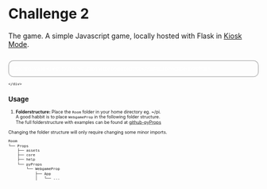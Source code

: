 # Challenge 2


The game.
A simple Javascript game, locally hosted with Flask in [Kiosk Mode](https://pimylifeup.com/raspberry-pi-kiosk/).

<svg fill="none" viewBox="0 0 800 400" width="800" height="400" xmlns="http://www.w3.org/2000/svg">
  <foreignObject width="100%" height="100%">
    <div xmlns="http://www.w3.org/1999/xhtml">

<style>
.warn{
    border: 2px solid #1115;
    padding:1rem;
    margin:1rem 0;
    border-radius:1rem;
    color: #fff;
    transition:all 0.2s;
}
.warn:before{
    content: 'Warning: '
}
.warn:hover{
    filter:brightness(2)
}
h1:hover::after{
    content: '#'
}
h2:hover::after{
    content: '#'
}
</style>


<div class="warn">Make sure to follow instruction at the [example](https://github.com/xcape-io/PyProps)</div>

    </div>
  </foreignObject>
</svg>


## Usage
1. **Folderstructure:**
Place the `Room` folder in your home directory eg. ~/pi. <br>
A good habbit is to place `WebgameProp` in the following folder structure. <br>
The full folderstructure with examples can be found at [github-pyProps](https://github.com/xcape-io/PyProps)

Changing the folder structure will only require changing some minor imports.


```bash
Room
└── Props
    ├── assets
    ├── core
    ├── help
    └── pyProps
        └── WebgameProp
            ├── App
            │   └── ...
            └── info
```

<div class="warn">Make sure to follow instruction at the [example](https://github.com/xcape-io/PyProps)</div>

2. **Alias:**
If you wnat to use the `cmd` command, <br>
you need to make an alias in `~/.bashrc` to the `commands.sh` file.

Use one of the following commands:
```bash
sudo echo -e "\nalias cmd='~/Room/Props/pyProps/WebgameProp/exe/commands.sh'" >> ~/.bashrc
# or
# and add: 
# alias cmd='~/Room/Props/pyProps/WebgameProp/exe/commands.sh' 
# at the end of the file
sudo nano ~/.bashrc


```
## install
volg de nodige instalaties ./install.sh



## Troubleshooting 
The local address of the app can be found [here](./addrs.conf).


edit boot command
```sh
sudo crontab -e
```

Kiosk service config:
```sh
code /lib/systemd/system/kiosk.service
```

Kiosk star/boot conf:
(actions kiosk undertakes when booting)
```sh
code /home/pi/kiosk.sh
```

ps: if [code](https://code.visualstudio.com/docs/editor/command-line) command is not available use [`sudo nano`](https://linuxize.com/post/how-to-use-nano-text-editor/) instead.
<br>


Normally everything start with boot but in *[wcs](https://www.google.com/search?q=worst+case+scenario)* you can follow the following [commads](./commands.sh):



initialize: server & kiosk
```sh
cmd init
```

Server
```sh
cmd server start
cmd server stop
cmd server open
``` 
Kiosk
```sh
cmd kiosk start
cmd kiosk stop
cmd kiosk status
# WARNING: you can also enable/disable kiosk mode. But this gave an unfixable bug. So don't.
```

disable keys ([xmodmap](https://wiki.archlinux.org/title/xmodmap))
``` bash
cmd disablekeys
```
